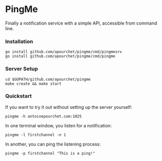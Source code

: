 # PingMe

Finally a notification service with a simple API, accessible from command line.

### Installation
    go install github.com/apourchet/pingme/cmd/pingmesrv
    go install github.com/apourchet/pingme/cmd/pingme

### Server Setup
    cd $GOPATH/github.com/apourchet/pingme
    make create && make start

### Quickstart
If you want to try it out without setting up the server yourself:

    pingme -h antoinepourchet.com:1025

In one terminal window, you listen for a notification:

    pingme -l firstchannel -n 1

In another, you can ping the listening process:

    pingme -p firstchannel "This is a ping!"
    

